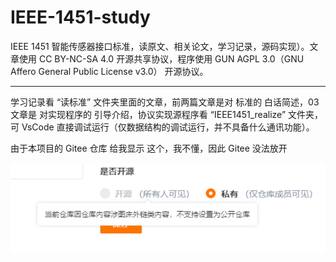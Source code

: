 # IEEE-1451-study
IEEE 1451 智能传感器接口标准，读原文、相关论文，学习记录，源码实现）。文章使用 CC BY-NC-SA 4.0 开源共享协议，程序使用 GUN AGPL 3.0（GNU Affero General Public License v3.0） 开源协议。

------

学习记录看 “读标准” 文件夹里面的文章，前两篇文章是对 标准的 白话简述，03 文章是 对实现程序的 引导介绍，协议实现源程序看 “IEEE1451_realize” 文件夹，可 VsCode 直接调试运行（仅数据结构的调试运行，并不具备什么通讯功能）。

由于本项目的 Gitee 仓库 给我显示 这个，我不懂，因此 Gitee 没法放开

![image-20221128202250741](assets/image-20221128202250741.png)

